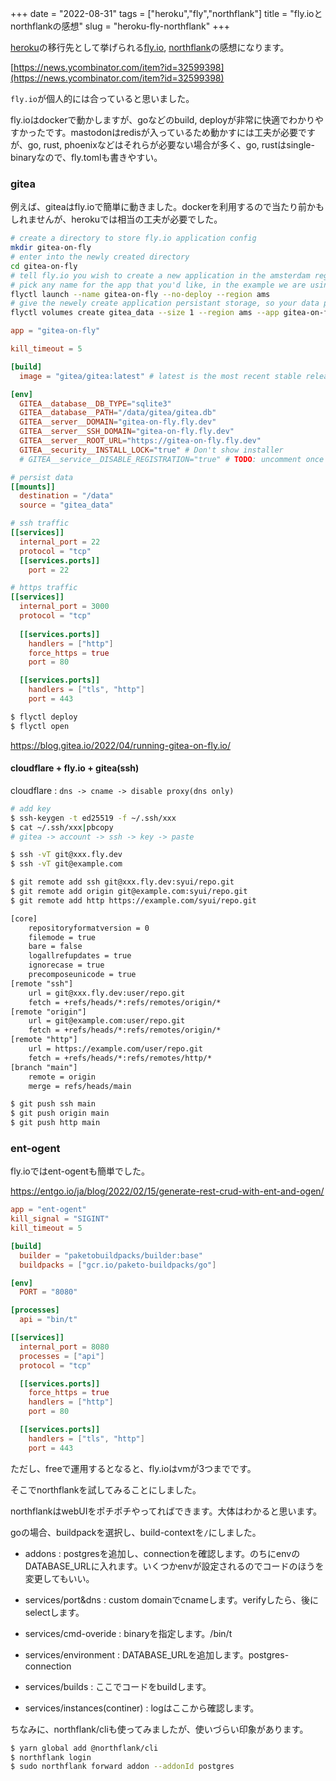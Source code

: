 +++
date = "2022-08-31"
tags = ["heroku","fly","northflank"]
title = "fly.ioとnorthflankの感想"
slug = "heroku-fly-northflank"
+++

[heroku](https://www.heroku.com/)の移行先として挙げられる[fly.io](https://fly.io), [northflank](https://northflank.com/)の感想になります。

[https://news.ycombinator.com/item?id=32599398](https://news.ycombinator.com/item?id=32599398)

`fly.io`が個人的には合っていると思いました。

fly.ioはdockerで動かしますが、goなどのbuild, deployが非常に快適でわかりやすかったです。mastodonはredisが入っているため動かすには工夫が必要ですが、go, rust, phoenixなどはそれらが必要ない場合が多く、go, rustはsingle-binaryなので、fly.tomlも書きやすい。

### gitea

例えば、giteaはfly.ioで簡単に動きました。dockerを利用するので当たり前かもしれませんが、herokuでは相当の工夫が必要でした。

```sh
# create a directory to store fly.io application config
mkdir gitea-on-fly
# enter into the newly created directory
cd gitea-on-fly
# tell fly.io you wish to create a new application in the amsterdam region (there are many other regions you could pick too)
# pick any name for the app that you'd like, in the example we are using `gitea-on-fly`
flyctl launch --name gitea-on-fly --no-deploy --region ams
# give the newely create application persistant storage, so your data persists between app updates
flyctl volumes create gitea_data --size 1 --region ams --app gitea-on-fly
```

```toml:fly.toml
app = "gitea-on-fly"

kill_timeout = 5

[build]
  image = "gitea/gitea:latest" # latest is the most recent stable release

[env]
  GITEA__database__DB_TYPE="sqlite3"
  GITEA__database__PATH="/data/gitea/gitea.db"
  GITEA__server__DOMAIN="gitea-on-fly.fly.dev"
  GITEA__server__SSH_DOMAIN="gitea-on-fly.fly.dev"
  GITEA__server__ROOT_URL="https://gitea-on-fly.fly.dev"
  GITEA__security__INSTALL_LOCK="true" # Don't show installer
  # GITEA__service__DISABLE_REGISTRATION="true" # TODO: uncomment once you have created your first user

# persist data
[[mounts]]
  destination = "/data"
  source = "gitea_data"

# ssh traffic
[[services]]
  internal_port = 22
  protocol = "tcp"
  [[services.ports]]
    port = 22

# https traffic
[[services]]
  internal_port = 3000
  protocol = "tcp"
  
  [[services.ports]]
    handlers = ["http"]
    force_https = true
    port = 80

  [[services.ports]]
    handlers = ["tls", "http"]
    port = 443
```

```sh
$ flyctl deploy
$ flyctl open
```

https://blog.gitea.io/2022/04/running-gitea-on-fly.io/

#### cloudflare + fly.io + gitea(ssh)

cloudflare : `dns -> cname -> disable proxy(dns only)`

```sh
# add key
$ ssh-keygen -t ed25519 -f ~/.ssh/xxx
$ cat ~/.ssh/xxx|pbcopy
# gitea -> account -> ssh -> key -> paste 

$ ssh -vT git@xxx.fly.dev
$ ssh -vT git@example.com
```

```sh
$ git remote add ssh git@xxx.fly.dev:syui/repo.git
$ git remote add origin git@example.com:syui/repo.git
$ git remote add http https://example.com/syui/repo.git
```

```sh:.git/config.txt
[core]
	repositoryformatversion = 0
	filemode = true
	bare = false
	logallrefupdates = true
	ignorecase = true
	precomposeunicode = true
[remote "ssh"]
	url = git@xxx.fly.dev:user/repo.git
	fetch = +refs/heads/*:refs/remotes/origin/*
[remote "origin"]
	url = git@example.com:user/repo.git
	fetch = +refs/heads/*:refs/remotes/origin/*
[remote "http"]
	url = https://example.com/user/repo.git
	fetch = +refs/heads/*:refs/remotes/http/*
[branch "main"]
	remote = origin
	merge = refs/heads/main
```

```sh
$ git push ssh main
$ git push origin main
$ git push http main
```

### ent-ogent

fly.ioではent-ogentも簡単でした。

https://entgo.io/ja/blog/2022/02/15/generate-rest-crud-with-ent-and-ogen/

```toml:fly.toml
app = "ent-ogent"
kill_signal = "SIGINT"
kill_timeout = 5

[build]
  builder = "paketobuildpacks/builder:base"
  buildpacks = ["gcr.io/paketo-buildpacks/go"]

[env]
  PORT = "8080"

[processes]
  api = "bin/t"

[[services]]
  internal_port = 8080
  processes = ["api"]
  protocol = "tcp"

  [[services.ports]]
    force_https = true
    handlers = ["http"]
    port = 80

  [[services.ports]]
    handlers = ["tls", "http"]
    port = 443
```

ただし、freeで運用するとなると、fly.ioはvmが3つまでです。

そこでnorthflankを試してみることにしました。

northflankはwebUIをポチポチやってればできます。大体はわかると思います。

goの場合、buildpackを選択し、build-contextを`/`にしました。

- addons : postgresを追加し、connectionを確認します。のちにenvのDATABASE_URLに入れます。いくつかenvが設定されるのでコードのほうを変更してもいい。

- services/port&dns : custom domainでcnameします。verifyしたら、後にselectします。

- services/cmd-overide : binaryを指定します。/bin/t

- services/environment : DATABASE_URLを追加します。postgres-connection

- services/builds : ここでコードをbuildします。

- services/instances(continer) : logはここから確認します。

ちなみに、northflank/cliも使ってみましたが、使いづらい印象があります。

```sh
$ yarn global add @northflank/cli
$ northflank login
$ sudo northflank forward addon --addonId postgres
```
